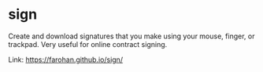 # sign

Create and download signatures that you make using your mouse, finger, or trackpad. 
Very useful for online contract signing.

Link: https://farohan.github.io/sign/
